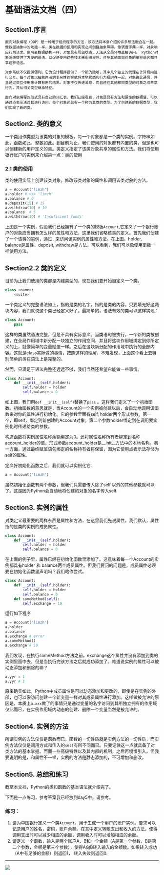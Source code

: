 # 基础语法文档（四）

## Section1.序言

```
面向对象编程（OOP）是一种用于组织程序的方法，该方法将本章介绍的许多想法融合在一起。像数据抽象中的功能一样，类在数据的使用和实现之间创建抽象障碍。像调度字典一样，对象响应行为请求。像可变数据结构一样，对象具有局部状态，无法从全局环境直接访问。 Python对象系统提供了方便的语法，以促进使用这些技术来组织程序。许多其他面向对象的编程语言都共享这种语法。

对象系统不仅提供便利。它为设计程序提供了一个新的隐喻，其中几个独立的代理在计算机内进行交互。每个对象以抽象两者的复杂性的方式将本地状态和行为捆绑在一起。对象彼此通信，并且通过交互作用来计算有用的结果。对象不仅传递消息，而且还在其他相同类型的对象之间共享行为，并从相关类型继承特征。

面向对象编程的范式具有自己的词汇表。我们已经看到，对象是具有方法和属性的数据值，可以通过点表示法对其进行访问。每个对象还具有一个称为其类的类型。为了创建新的数据类型，我们实现了新的类。
```

## Section2. 类的意义

一个类用作类型为该类的对象的模板，每一个对象都是一个类的实例。字符串如此，函数如此，整数如此。到目前为止，我们使用的对象都有内置的类，但是也可以创建新的用户定义的类。类定义指定了该类对象共享的属性和方法。我们将使用银行账户的实例来介绍第一点：类的使用

### 2.1 类的使用

类的使用实际上创建该类对象，修改该类对象的属性和调用该类对象的方法。

```python
a = Account("limzh")
a.holder # >>> 'limzh'
a.balance # 0
a.deposit(15) # 15
a.withdraw(10) # 10
a.balance  # 5
a.withdraw(10) # 'Insuficient funds'
```

上图是一个实例，假设我们已经拥有了一个类的模板`Account`,它定义了一个银行账户的对象应当拥有怎么样的属性和方法，这里我们省略该类的定义。首先我们创建了一个该类的实例，通过`.` 来访问该实例的属性和方法。在上图，holder, balance是属性，deposit, withdraw是方法。可以看到，我们可以像使用函数一样使用方法。

## Section2.2 类的定义

目前为止我们使用的类都是内建类型的，现在我们要开始自定义一个类。

```python
class <name>:
    <suite>
```

一个类定义的完整语法如上，<name>指的是类的名字，<suite>指的是类的内容。只要填充好这两块内容，我们就说这个类已经定义好了。最简单的，语法有效的类可以这样实现：

```python
class Account:
    pass
```

这样的类虽然语法完整，但是不具有实际意义。当类语句被执行，一个新的类被创建，在全局作用域中新分配一块独立的作用空间，并且将这块作用域绑定到你所定义的<name>上，就像简单的变量赋值一样。之后在这块新分配的作用域中执行<suite>的全部内容。这就是class实际做的事情，按照这样的理解，不难发现，上面这个看上去特别简单的类在语法上是完整的。

然而，只满足于语法完整还远远不够，我们当然还希望它能做一些事情。

```python
class Account:
    def __init__(self,holder):
        self.holder = holder
        self.balance = 0
```

如上图，我们用`def __init__(self)`替换了`pass` 。这样我们定义了一个初始函数。初始函数的意思就是，当Account的一个实例被创建以后，会自动地调用该函数来对你的属性进行初始化。它的参数里面有self, holder两个形式参数。第一个，即self，绑定到新创建的Account对象。第二个参数holder绑定到在调用要实例化时传递给类的参数。

构造函数将实例属性名称余额绑定为0。还将属性名称所有者绑定到名称account_holder的值。形式参数account_holder是__init__方法中的本地名称。另一方面，通过最终赋值语句绑定的名称持有者将保留，因为它使用点表示法存储为self的属性。

定义好初始化函数之后，我们就可以实例化它.

```python
a = Account('limzh')
```

虽然初始化函数有两个参数，但我们只需要传入除了self 以外的其他参数就可以了。这是因为Python会自动地将创建的对象的名字传入self.

## Section3. 实例的属性

对类定义最重要的两样东西是属性和方法，在这里我们先说属性。我们默认，属性指的是类的实例的成员属性。

```python
class Account:
    def __init__(self,holder):
        self.holder = holder
        self.balance = 0
```

在上面的例子里，属性已经在初始化函数里添加了。这意味着每一个Account的实例都具有holder 和 balance两个成员属性。但我们要问的问题是，成员属性必须要在初始化函数里声明吗？我们略作尝试。

```python
class Account:
    def __init__(self,holder):
        self.holder = holder
        self.balance = 0
    def someMethod(self):
        self.exchange = 10
```

运行如下程序

```python
a = Account('limzh')
a.holder
a.balance
a.exchange # error
a.someMethod()
a.exchange # 10
```

我们发现，在执行someMethod方法之前，exchange这个属性并没有添加到类的实例里面中去，但是当执行完该方法之后就成功添加了。难道说实例的属性可以被动态添加和删除的嘛？

```python
a.yyr = 1
a.yyr # 1
```

原来确实如此，Python中成员属性是可以动态添加和更改的。即使是在实例的外部，也可以像访问创建一个新变量一样对其成员属性进行添加。这样做被允许的原因是，本质上`a.xxx`做了的事情只是通过变量的名字访问到其所独立拥有的作用域仅此而已，在实例作用域内动态的创建、删除一个变量当然是被允许的。

## Section4. 实例的方法

所谓实例的方法仅仅是函数而已。函数的一切性质就是实例方法的一切性质，而实例方法仅仅是调用方式和传入的`self`有所不同而已。只要记住这一点就具备了对类方法的基本掌握。而而一些高级特性以及其内部的机制，之后再慢慢引入。但我要说明的是，和属性不一样，实例的方法是静态添加的，不可增加和删改。

## Section5. 总结和练习

截至本文档，Python的类和函数的基本语法就介绍完了。

下面是一点练习，参考答案我已经放到day5中，请参考。

### 练习：

1. 请为中国银行定义一个类`Account`，用于生成一个用户的账户实例。要求可以记录用户的姓名，密码，账户余额。在其中定义转账支出和收入的方法，使得调用支出时可以减少相应的余额，调用收入时可以增加相应的余额。
2. 请定义一个函数，输入是两个账户A、B和一个金额（A是第一个参数，B是第二个参数，金额是第三个参数），使得A向B转入输入的金额数。如果转入成功（A中有足够的金额）则返回1， 转入失败则返回0.

------

![](D:\ShanghaiTech\强拆大队队长杨燕如的强拆文件夹\燕如表情包\主图\05.png)